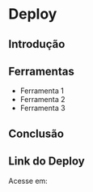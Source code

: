 # Deploy

## **Introdução**
<p align="justify"></p>

## **Ferramentas**
<p align="justify"></p>

- Ferramenta 1
- Ferramenta 2
- Ferramenta 3

## **Conclusão**
<p align="justify"></p>

## **Link do Deploy**
<p align="justify">Acesse em: <a href=""></a> </p>
